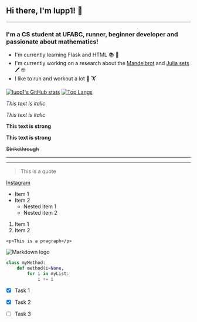 <!--    Headings    -->

## Hi there, I'm **lupp1!** :wave: 
___
### **I'm a CS student at UFABC, runner, beginner developer and passionate about mathematics!**

* I'm currently learning Flask and HTML :books: :pencil: 
* I'm currently working on a research about the [Mandelbrot](https://en.wikipedia.org/wiki/Mandelbrot_set) and [Julia sets](https://en.wikipedia.org/wiki/Julia_set) :pen: :nerd_face: 
* I like to run and workout a lot :runner: :weight_lifting:

[![lupp1's GitHub stats](https://github-readme-stats.vercel.app/api?username=lupp1)](https://github.com/anuraghazra/github-readme-stats) [![Top Langs](https://github-readme-stats.vercel.app/api/top-langs/?username=lupp1)](https://github.com/anuraghazra/github-readme-stats)

<p style="text-align: center;"></p>

<!-- #### Heading 4
##### Heading 5
###### Heading 6 -->

<!--    Italics     -->
*This text is italic*

_This text is italic_

<!--    Strong      -->

**This text is strong**

__This text is strong__
<!--    Strikethrough -->

~~Strikethrough~~ 

<!--    Horizontal Rule     -->

---

___

<!-- Blockquotes -->

>This is a quote

<!--    Links       -->
[Instagram](https://instagram.com/gusttz_ "Meu instagram")

<!-- UL -->
* Item 1
* Item 2
    * Nested item 1
    * Nested item 2

<!-- OL -->
1. Item 1
1. Item 2

<!--    Inline code block    -->
`<p>This is a pragraph</p>`

<!--        Images      -->
![Markdown logo](https://markdown-here.com/img/icon256.png)


<!-- Github Markdown -->

<!-- Code blocks -->
```python
class myMethod:
    def method(i=None,
        for i in myList:
            i += i 
``` 

<!-- Task lists -->

* [x] Task 1
* [x] Task 2
* [ ] Task 3


